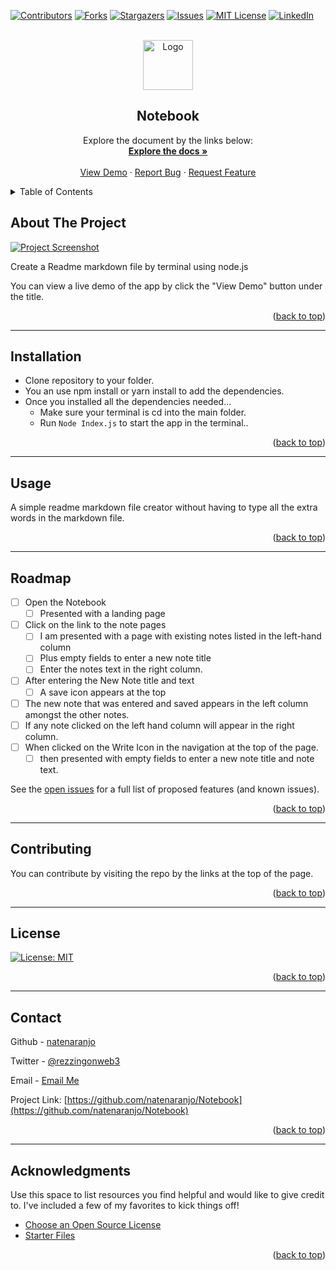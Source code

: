 
<a name="readme-top"></a>

[![Contributors][contributors-shield]][contributors-url]
[![Forks][forks-shield]][forks-url]
[![Stargazers][stars-shield]][stars-url]
[![Issues][issues-shield]][issues-url]
[![MIT License][license-shield]][license-url]
[![LinkedIn][linkedin-shield]][linkedin-url]



<!-- PROJECT LOGO -->
<br />
<div align="center">
  <a href="https://github.com/natenaranjo/Notebook">
    <img src="img/logo.png" alt="Logo" width="80" height="80">
  </a>

  <h2 align="center">Notebook</h2>

  <p align="center">
    Explore the document by the links below:
    <br />
    <a href="https://github.com/natenaranjo/Notebook"><strong>Explore the docs »</strong></a>
    <br />
    <br />
    <a href="https://watch.screencastify.com/v/c9nX51yRLJjuCg3rLRpp">View Demo</a>
    ·
    <a href="https://github.com/natenaranjo/Notebook/issues">Report Bug</a>
    ·
    <a href="https://github.com/natenaranjo/Notebook/issues">Request Feature</a>
  </p>
</div>



<!-- TABLE OF CONTENTS -->
<details>
  <summary>Table of Contents</summary>
  <ol>
    <li><a href="#about-the-project">About The Project</a></li>
    <li><a href="#installation">Installation</a></li>
    <li><a href="#usage">Usage</a></li>
    <li><a href="#roadmap">Roadmap</a></li>
    <li><a href="#contributing">Contributing</a></li>
    <li><a href="#license">License</a></li>
    <li><a href="#contact">Contact</a></li>
    <li><a href="#acknowledgments">Acknowledgments</a></li>
  </ol>
</details>



<!-- ABOUT THE PROJECT -->
## About The Project

[![Project Screenshot][project-screenshot]](https://github.com/natenaranjo/Notebook)

Create a Readme markdown file by terminal using node.js

You can view a live demo of the app by click the "View Demo" button under the title.  

<p align="right">(<a href="#readme-top">back to top</a>)</p>

---

## Installation

- Clone repository to your folder.
- You an use npm install or yarn install to add the dependencies.
- Once you installed all the dependencies needed... 
  - Make sure your terminal is cd into the main folder.
  - Run `` Node Index.js `` to start the app in the terminal..
 

<p align="right">(<a href="#readme-top">back to top</a>)</p>

---

<!-- USAGE EXAMPLES -->
## Usage

A simple readme markdown file creator without having to type all the extra words in the markdown file.

<p align="right">(<a href="#readme-top">back to top</a>)</p>

---
<!-- ROADMAP -->
## Roadmap

- [ ] Open the Notebook
    - [ ] Presented with a landing page
- [ ] Click on the link to the note pages
    - [ ] I am presented with a page with existing notes listed in the left-hand column
    - [ ] Plus empty fields to enter a new note title
    - [ ] Enter the notes text in the right column.
- [ ] After entering the New Note title and text
    - [ ] A save icon appears at the top
- [ ] The new note that was entered and saved appears in the left column amongst the other notes.
- [ ] If any note clicked on the left hand column will appear in the right column.
- [ ] When clicked on the Write Icon in the navigation at the top of the page.
    - [ ] then presented with empty fields to enter a new note title and note text.  

See the [open issues](https://github.com/natenaranjo/Notebook/issues) for a full list of proposed features (and known issues).

<p align="right">(<a href="#readme-top">back to top</a>)</p>

---

<!-- CONTRIBUTING -->
## Contributing

You can contribute by visiting the repo by the links at the top of the page.

<p align="right">(<a href="#readme-top">back to top</a>)</p>

---

<!-- LICENSE -->
## License

[![License: MIT](https://img.shields.io/badge/License-MIT-yellow.svg)](https://opensource.org/licenses/MIT)

<p align="right">(<a href="#readme-top">back to top</a>)</p>

---

<!-- CONTACT -->
## Contact

Github  - [natenaranjo](https://github.com/natenaranjo)  

Twitter - [@rezzingonweb3](https://twitter.com/rezzingonweb3)  

Email - [Email Me](naranjo_nathaniel@live.com)

Project Link: [https://github.com/natenaranjo/Notebook](https://github.com/natenaranjo/Notebook)

<p align="right">(<a href="#readme-top">back to top</a>)</p>

---

<!-- ACKNOWLEDGMENTS -->
## Acknowledgments

Use this space to list resources you find helpful and would like to give credit to. I've included a few of my favorites to kick things off!

* [Choose an Open Source License](https://choosealicense.com)
* [Starter Files](https://github.com/coding-boot-camp/miniature-eureka)


<p align="right">(<a href="#readme-top">back to top</a>)</p>



<!-- MARKDOWN LINKS & IMAGES -->
<!-- https://www.markdownguide.org/basic-syntax/#reference-style-links -->
[contributors-shield]: https://img.shields.io/github/contributors/natenaranjo/Notebook.svg?style=for-the-badge
[contributors-url]: https://github.com/natenaranjo/Notebook/graphs/contributors
[forks-shield]: https://img.shields.io/github/forks/undefined/Notebook.svg?style=for-the-badge
[forks-url]: https://github.com/natenaranjo/Notebook/network/members
[stars-shield]: https://img.shields.io/github/stars/natenaranjo/Notebook.svg?style=for-the-badge
[stars-url]: https://github.com/natenaranjo/Notebook/stargazers
[issues-shield]: https://img.shields.io/github/issues/natenaranjo/Notebook.svg?style=for-the-badge
[issues-url]: https://github.com/natenaranjo/Notebook/issues
[license-shield]: https://img.shields.io/github/license/natenaranjo/Notebook.svg?style=for-the-badge
[license-url]: https://github.com/natenaranjo/Notebook/blob/master/LICENSE.txt
[linkedin-shield]: https://img.shields.io/badge/-LinkedIn-black.svg?style=for-the-badge&logo=linkedin&colorB=555
[linkedin-url]: https://linkedin.com/in/natenaranjo
[project-screenshot]: /Develop/public/assets/img/screenshot.png
